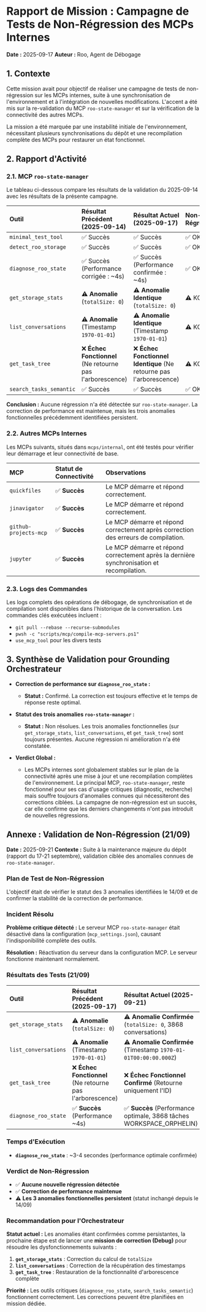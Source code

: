 # Rapport de Mission : Campagne de Tests de Non-Régression des MCPs Internes

**Date :** 2025-09-17
**Auteur :** Roo, Agent de Débogage

## 1. Contexte

Cette mission avait pour objectif de réaliser une campagne de tests de non-régression sur les MCPs internes, suite à une synchronisation de l'environnement et à l'intégration de nouvelles modifications. L'accent a été mis sur la re-validation du MCP `roo-state-manager` et sur la vérification de la connectivité des autres MCPs.

La mission a été marquée par une instabilité initiale de l'environnement, nécessitant plusieurs synchronisations du dépôt et une recompilation complète des MCPs pour restaurer un état fonctionnel.

## 2. Rapport d'Activité

### 2.1. MCP `roo-state-manager`

Le tableau ci-dessous compare les résultats de la validation du 2025-09-14 avec les résultats de la présente campagne.

| Outil                   | Résultat Précédent (2025-09-14)                                | Résultat Actuel (2025-09-17)                                     | Non-Régression |
| :---------------------- | :------------------------------------------------------------- | :------------------------------------------------------------------- | :------------- |
| `minimal_test_tool`     | ✅ Succès                                                    | ✅ Succès                                                          | ✅ OK          |
| `detect_roo_storage`    | ✅ Succès                                                    | ✅ Succès                                                          | ✅ OK          |
| `diagnose_roo_state`    | ✅ Succès (Performance corrigée : ~4s)                         | ✅ Succès (Performance confirmée : ~4s)                            | ✅ OK          |
| `get_storage_stats`     | ⚠️ **Anomalie** (`totalSize: 0`)                                | ⚠️ **Anomalie Identique** (`totalSize: 0`)                         | ⚠️ KO          |
| `list_conversations`    | ⚠️ **Anomalie** (Timestamp `1970-01-01`)                        | ⚠️ **Anomalie Identique** (Timestamp `1970-01-01`)                | ⚠️ KO          |
| `get_task_tree`         | ❌ **Échec Fonctionnel** (Ne retourne pas l'arborescence)      | ❌ **Échec Fonctionnel Identique** (Ne retourne pas l'arborescence) | ⚠️ KO          |
| `search_tasks_semantic` | ✅ Succès                                                    | ✅ Succès                                                          | ✅ OK          |

**Conclusion :** Aucune régression n'a été détectée sur `roo-state-manager`. La correction de performance est maintenue, mais les trois anomalies fonctionnelles précédemment identifiées persistent.

### 2.2. Autres MCPs Internes

Les MCPs suivants, situés dans `mcps/internal`, ont été testés pour vérifier leur démarrage et leur connectivité de base.

| MCP                     | Statut de Connectivité     | Observations                                                                               |
| :---------------------- | :----------------------- | :----------------------------------------------------------------------------------------- |
| `quickfiles`            | ✅ **Succès**            | Le MCP démarre et répond correctement.                                                     |
| `jinavigator`           | ✅ **Succès**            | Le MCP démarre et répond correctement.                                                     |
| `github-projects-mcp`   | ✅ **Succès**            | Le MCP démarre et répond correctement après correction des erreurs de compilation.         |
| `jupyter`               | ✅ **Succès**            | Le MCP démarre et répond correctement après la dernière synchronisation et recompilation.    |

### 2.3. Logs des Commandes

Les logs complets des opérations de débogage, de synchronisation et de compilation sont disponibles dans l'historique de la conversation. Les commandes clés exécutées incluent :
- `git pull --rebase --recurse-submodules`
- `pwsh -c "scripts/mcp/compile-mcp-servers.ps1"`
- `use_mcp_tool` pour les divers tests

## 3. Synthèse de Validation pour Grounding Orchestrateur

*   **Correction de performance sur `diagnose_roo_state` :**
    *   **Statut :** Confirmé. La correction est toujours effective et le temps de réponse reste optimal.

*   **Statut des trois anomalies `roo-state-manager` :**
    *   **Statut :** Non résolues. Les trois anomalies fonctionnelles (sur `get_storage_stats`, `list_conversations`, et `get_task_tree`) sont toujours présentes. Aucune régression ni amélioration n'a été constatée.

*   **Verdict Global :**
    *   Les MCPs internes sont globalement stables sur le plan de la connectivité après une mise à jour et une recompilation complètes de l'environnement. Le principal MCP, `roo-state-manager`, reste fonctionnel pour ses cas d'usage critiques (diagnostic, recherche) mais souffre toujours d'anomalies connues qui nécessiteront des corrections ciblées. La campagne de non-régression est un succès, car elle confirme que les derniers changements n'ont pas introduit de nouvelles régressions.

## Annexe : Validation de Non-Régression (21/09)

**Date :** 2025-09-21
**Contexte :** Suite à la maintenance majeure du dépôt (rapport du 17-21 septembre), validation ciblée des anomalies connues de `roo-state-manager`.

### Plan de Test de Non-Régression

L'objectif était de vérifier le statut des 3 anomalies identifiées le 14/09 et de confirmer la stabilité de la correction de performance.

### Incident Résolu

**Problème critique détecté :** Le serveur MCP `roo-state-manager` était désactivé dans la configuration (`mcp_settings.json`), causant l'indisponibilité complète des outils.

**Résolution :** Réactivation du serveur dans la configuration MCP. Le serveur fonctionne maintenant normalement.

### Résultats des Tests (21/09)

| Outil                   | Résultat Précédent (2025-09-17)                                | Résultat Actuel (2025-09-21)                                     | Statut de Non-Régression |
| :---------------------- | :------------------------------------------------------------- | :---------------------------------------------------------------- | :------------------------ |
| `get_storage_stats`     | ⚠️ **Anomalie** (`totalSize: 0`)                                | ⚠️ **Anomalie Confirmée** (`totalSize: 0`, 3868 conversations)    | ✅ **Identique**          |
| `list_conversations`    | ⚠️ **Anomalie** (Timestamp `1970-01-01`)                        | ⚠️ **Anomalie Confirmée** (Timestamp `1970-01-01T00:00:00.000Z`) | ✅ **Identique**          |
| `get_task_tree`         | ❌ **Échec Fonctionnel** (Ne retourne pas l'arborescence)      | ❌ **Échec Fonctionnel Confirmé** (Retourne uniquement l'ID)     | ✅ **Identique**          |
| `diagnose_roo_state`    | ✅ **Succès** (Performance ~4s)                               | ✅ **Succès** (Performance optimale, 3868 tâches WORKSPACE_ORPHELIN) | ✅ **Maintenue**          |

### Temps d'Exécution

- **`diagnose_roo_state`** : ~3-4 secondes (performance optimale confirmée)

### Verdict de Non-Régression

- ✅ **Aucune nouvelle régression détectée**
- ✅ **Correction de performance maintenue**
- ⚠️ **Les 3 anomalies fonctionnelles persistent** (statut inchangé depuis le 14/09)

### Recommandation pour l'Orchestrateur

**Statut actuel :** Les anomalies étant confirmées comme persistantes, la prochaine étape est de lancer une **mission de correction (Debug)** pour résoudre les dysfonctionnements suivants :

1. **`get_storage_stats`** : Correction du calcul de `totalSize`
2. **`list_conversations`** : Correction de la récupération des timestamps
3. **`get_task_tree`** : Restauration de la fonctionnalité d'arborescence complète

**Priorité :** Les outils critiques (`diagnose_roo_state`, `search_tasks_semantic`) fonctionnent correctement. Les corrections peuvent être planifiées en mission dédiée.